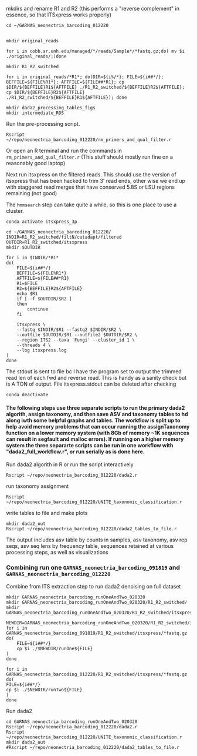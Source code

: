 
mkdirs and rename R1 and R2 (this performs a "reverse complement" in essence, so that ITSxpress works properly)
```
cd ~/GARNAS_neonectria_barcoding_012220


mkdir original_reads

for i in cobb.sr.unh.edu/managed/*/reads/Sample*/*fastq.gz;do( mv $i ./original_reads/;)done

mkdir R1_R2_switched

for i in original_reads/*R1*; do(DIR=${i%/*}; FILE=${i##*/}; BEFFILE=${FILE%R1*}; AFTFILE=${FILE##*R1}; cp $DIR/${BEFFILE}R1${AFTFILE} ./R1_R2_switched/${BEFFILE}R2${AFTFILE}; cp $DIR/${BEFFILE}R2${AFTFILE} ./R1_R2_switched/${BEFFILE}R1${AFTFILE}); done

```

```
mkdir dada2_processing_tables_figs
mkdir intermediate_RDS
```
Run the pre-processing script.
```
Rscript ~/repo/neonectria_barcoding_012220/rm_primers_and_qual_filter.r
```
Or open an R terminal and run the commands in `rm_primers_and_qual_filter.r` (This stuff should mostly run fine on a reasonably good laptop)

Next run itsxpress on the filtered reads. This should use the version of itsxpress that has been hacked to trim 3' read ends, other wise we end up with staggered read merges that have conserved 5.8S or LSU regions remaining (not good)

The `hmmsearch` step can take quite a while, so this is one place to use a cluster.

```
conda activate itsxpress_3p

cd ~/GARNAS_neonectria_barcoding_012220/
INDIR=R1_R2_switched/filtN/cutadapt/filtered
OUTDIR=R1_R2_switched/itsxpress
mkdir $OUTDIR

for i in $INDIR/*R1*
do(
    FILE=${i##*/}
    BEFFILE=${FILE%R1*}
    AFTFILE=${FILE##*R1}
    R1=$FILE
    R2=${BEFFILE}R2${AFTFILE}
    echo $R1
    if [ -f $OUTDIR/$R2 ]
    then
        continue
    fi

    itsxpress \
    --fastq $INDIR/$R1 --fastq2 $INDIR/$R2 \
    --outfile $OUTDIR/$R1 --outfile2 $OUTDIR/$R2 \
    --region ITS2 --taxa 'Fungi' --cluster_id 1 \
    --threads 4 \
    --log itsxpress.log
)
done
```
The stdout is sent to file bc I have the program set to output the trimmed read len of each fwd and reverse read. This is handy as a sanity check but is A TON of output. File itsxpress.stdout can be deleted after checking

`conda deactivate`

#### The following steps use three separate scripts to run the primary dada2 algorith, assign taxonomy, and then save ASV and taxonomy tables to hd along iwth some helpful graphs and tables. The workflow is split up to help avoid memory problems that can occur running the assignTaxonomy function on a lower memory system (with 8Gb of memory ~1K sequences can result in segfault and malloc errors). If running on a higher memory system the three separarte scripts can be run in one workflow with "dada2_full_workflow.r", or run serially as is done here.

Run dada2 algorith in R or run the script interactively
```
Rscript ~/repo/neonectria_barcoding_012220/dada2.r
```
run taxonomy assignment
```
Rscript ~/repo/neonectria_barcoding_012220/UNITE_taxonomic_classification.r
```
write tables to file and make plots
```
mkdir dada2_out
Rscript ~/repo/neonectria_barcoding_012220/dada2_tables_to_file.r
```

The output includes asv table by counts in samples, asv taxonomy, asv rep seqs, asv seq lens by frequency table, sequences retained at various processing steps, as well as visualizations

### Combining run one `GARNAS_neonectria_barcoding_091819` and `GARNAS_neonectria_barcoding_012220`
Combine from ITS extraction step to run dada2 denoising on full dataset

```
mkdir GARNAS_neonectria_barcoding_runOneAndTwo_020320
mkdir GARNAS_neonectria_barcoding_runOneAndTwo_020320/R1_R2_switched/
mkdir GARNAS_neonectria_barcoding_runOneAndTwo_020320/R1_R2_switched/itsxpress

NEWDIR=GARNAS_neonectria_barcoding_runOneAndTwo_020320/R1_R2_switched/itsxpress
for i in GARNAS_neonectria_barcoding_091819/R1_R2_switched/itsxpress/*fastq.gz
do(
    FILE=${i##*/}
    cp $i ./$NEWDIR/runOne${FILE}
)
done

for i in GARNAS_neonectria_barcoding_012220/R1_R2_switched/itsxpress/*fastq.gz
do(
FILE=${i##*/}
cp $i ./$NEWDIR/runTwo${FILE}
)
done
```

Run dada2
```
cd GARNAS_neonectria_barcoding_runOneAndTwo_020320
Rscript ~/repo/neonectria_barcoding_012220/dada2.r
Rscript ~/repo/neonectria_barcoding_012220/UNITE_taxonomic_classification.r
mkdir dada2_out
#Rscript ~/repo/neonectria_barcoding_012220/dada2_tables_to_file.r

```
